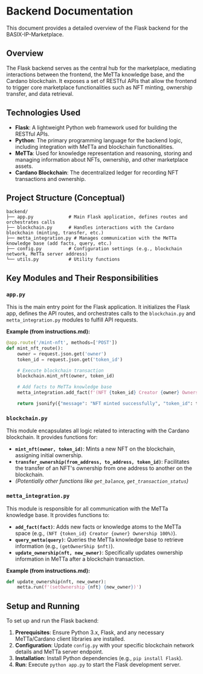 # Backend Documentation

This document provides a detailed overview of the Flask backend for the BASIX-IP-Marketplace.

## Overview

The Flask backend serves as the central hub for the marketplace, mediating interactions between the frontend, the MeTTa knowledge base, and the Cardano blockchain. It exposes a set of RESTful APIs that allow the frontend to trigger core marketplace functionalities such as NFT minting, ownership transfer, and data retrieval.

## Technologies Used

-   **Flask**: A lightweight Python web framework used for building the RESTful APIs.
-   **Python**: The primary programming language for the backend logic, including integration with MeTTa and blockchain functionalities.
-   **MeTTa**: Used for knowledge representation and reasoning, storing and managing information about NFTs, ownership, and other marketplace assets.
-   **Cardano Blockchain**: The decentralized ledger for recording NFT transactions and ownership.

## Project Structure (Conceptual)

```
backend/
├── app.py             # Main Flask application, defines routes and orchestrates calls
├── blockchain.py      # Handles interactions with the Cardano blockchain (minting, transfer, etc.)
├── metta_integration.py # Manages communication with the MeTTa knowledge base (add facts, query, etc.)
├── config.py          # Configuration settings (e.g., blockchain network, MeTTa server address)
└── utils.py           # Utility functions
```

## Key Modules and Their Responsibilities

### `app.py`

This is the main entry point for the Flask application. It initializes the Flask app, defines the API routes, and orchestrates calls to the `blockchain.py` and `metta_integration.py` modules to fulfill API requests.

**Example (from instructions.md):**

```python
@app.route('/mint-nft', methods=['POST'])
def mint_nft_route():
    owner = request.json.get('owner')
    token_id = request.json.get('token_id')

    # Execute blockchain transaction
    blockchain.mint_nft(owner, token_id)

    # Add facts to MeTTa knowledge base
    metta_integration.add_fact(f'(NFT {token_id} Creator {owner} Ownership 100%)')

    return jsonify({"message": "NFT minted successfully", "token_id": token_id, "owner": owner}), 200
```

### `blockchain.py`

This module encapsulates all logic related to interacting with the Cardano blockchain. It provides functions for:

-   **`mint_nft(owner, token_id)`**: Mints a new NFT on the blockchain, assigning initial ownership.
-   **`transfer_ownership(from_address, to_address, token_id)`**: Facilitates the transfer of an NFT's ownership from one address to another on the blockchain.
-   *(Potentially other functions like `get_balance`, `get_transaction_status`)*

### `metta_integration.py`

This module is responsible for all communication with the MeTTa knowledge base. It provides functions to:

-   **`add_fact(fact)`**: Adds new facts or knowledge atoms to the MeTTa space (e.g., `(NFT {token_id} Creator {owner} Ownership 100%)`).
-   **`query_metta(query)`**: Queries the MeTTa knowledge base to retrieve information (e.g., `(getOwnerShip $nft)`).
-   **`update_ownership(nft, new_owner)`**: Specifically updates ownership information in MeTTa after a blockchain transaction.

**Example (from instructions.md):**

```python
def update_ownership(nft, new_owner):
    metta.run(f'(setOwnership {nft} {new_owner})')
```

## Setup and Running

To set up and run the Flask backend:

1.  **Prerequisites**: Ensure Python 3.x, Flask, and any necessary MeTTa/Cardano client libraries are installed.
2.  **Configuration**: Update `config.py` with your specific blockchain network details and MeTTa server endpoint.
3.  **Installation**: Install Python dependencies (e.g., `pip install Flask`).
4.  **Run**: Execute `python app.py` to start the Flask development server.
